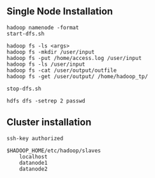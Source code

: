 ## Single Node Installation

```
hadoop namenode -format
start-dfs.sh

hadoop fs -ls <args>
hadoop fs -mkdir /user/input
hadoop fs -put /home/access.log /user/input
hadoop fs -ls /user/input
hadoop fs -cat /user/output/outfile
hadoop fs -get /user/output/ /home/hadoop_tp/

stop-dfs.sh

hdfs dfs -setrep 2 passwd 
```

## Cluster installation
```
ssh-key authorized

$HADOOP_HOME/etc/hadoop/slaves
    localhost
    datanode1
    datanode2
```
